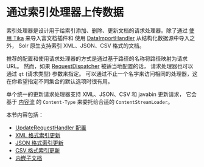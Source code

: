 # 通过索引处理器上传数据

索引处理器是设计用于给索引添加、删除、更新文档的请求处理器。除了通过
[使用 Tika](../solr_cell.md) 来导入富文档插件和
使用 [DataImportHandler](../DataImportHandler.md) 从结构化数据源中导入之外，
Solr 原生支持索引 XML、JSON、CSV 格式的文档。

推荐的配置和使用请求处理器的方式是通过基于路径的名称将路径映射为请求 URL。
然而，如果 [RequestDispatcher](../../config/solrconfig/RequestDispatcher.md) 被适当地配置的话，
请求处理器也可以通过 `qt` (请求类型) 参数来指定。
可以通过不止一个名字来访问相同的处理器，这在你希望指定不同集合的默认选项时很有用。

单个统一的更新请求处理器支持 XML、JSON、CSV 和 javabin 更新请求，
它会基于 [内容流](../content_streams.md) 的 `Content-Type` 来委托给合适的 `ContentStreamLoader`。

本节内容包括：

* [UpdateRequestHandler 配置](./config.md)
* [XML 格式索引更新](./xml.md)
* [JSON 格式索引更新](./json.md)
* [CSV 格式索引更新](./csv.md)
* [内嵌子文档](./nested.md)